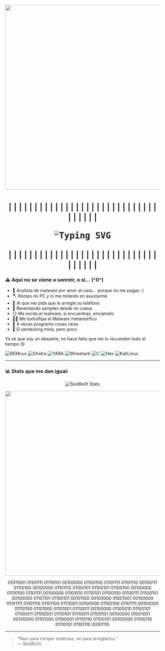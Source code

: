 
<p align="center">
<img src="https://github.com/user-attachments/assets/abc3fe7f-bce1-4ac8-b9b9-e20518fd06eb" width="600"/>
</p>

<h1 align="center" style="font-family: monospace;">

||||||||||||||||||||||||||||||||||| <p align="center">
  <img src="https://readme-typing-svg.herokuapp.com?font=Fira+Code&size=24&duration=2000&pause=1000&color=F70000&center=true&vCenter=true&width=500&lines=El+malware+es+una+droga...;¿Te+da+miedo+el+malware?,+¡corre!;Puse+addicted+con+1+d;La+red+arde+y+yo+con+ella;8f4f3d4a198b6af8230bb94d41bd25e0;Yo+no+soy+mala+persona,+tú+sí;El+ransomware+me+excita;Voy+a+vomitar+sangre+por+el+culo;El+malware+siempre+juzgando;Me+debes+1+euro;Si+me+pides+malware+eres+tontx;What+is+the+password?;Si+Luxxy+se+pierde+es+tu+culpa" alt="Typing SVG" />
</p> |||||||||||||||||||||||||||||||||||

<!-- 01101101 01111001 00100000 01101100 01100101 01100110 01110100 00100000 01110100 01100101 01110011 01110100 01101001 01100011 01101100 01100101 00100000 01101001 01110100 01100011 01101000 01100101 01110011 -->

### ⚠️ Aquí no se viene a sonreír, o si... (^0^)

- 🧠 Analista de malware por amor al caos... porque no me pagan :(  
- 🪓 Rompo mi PC y ni me molesto en asustarme
- 🖕 Al que me pida que le arregle su teléfono  
- 💾 Reventando samples desde mi cueva
- 😏 Me excita el malware, si encuentras, envíamelo
- 🏴‍☠️ Me turboflipa el Malware metamórfico
- 🔧 A veces programo cosas raras
- 🔪 El pentesting mola, pero poco

Ya sé que soy un desastre, no hace falta que me lo recuerden todo el tiempo 😒

![REMnux](https://img.shields.io/badge/REMnux-2D2D2D?style=flat&logo=gnu-bash&logoColor=white)
![Ghidra](https://img.shields.io/badge/Ghidra-red?style=flat&logo=ghidra)
![YARA](https://img.shields.io/badge/YARA-darkred?style=flat&logo=data)
![Wireshark](https://img.shields.io/badge/Wireshark-grey?style=flat&logo=wireshark)
![C](https://img.shields.io/badge/C%2FC%2B%2B-004482?style=flat&logo=c)
![Hex](https://img.shields.io/badge/Hex%20Editor-black?style=flat)
![KaliLinux](https://img.shields.io/badge/KaliLinux-2D2D2D?style=flat&logo=gnu-bash&logoColor=white)

---

<!-- 01001001 00100111 01101101 00100000 01101110 01101111 00100000 01100010 01100101 01110100 01110100 01100101 01110010 00100000 01110100 01101000 01100001 01101110 00100000 01111001 01101111 01110101 00100000 00100111 01100011 01100001 01110101 01110011 01100101 00100000 01111001 01101111 01110101 00100111 01110010 01100101 00100000 01101110 01101111 00100000 01100010 01100101 01110100 01110100 01100101 01110010 00100000 01110100 01101000 01100001 01101110 00100000 01101101 01100101 -->

### 📊 Stats que me dan igual:

<p align="center">
  <img src="https://github-readme-stats.vercel.app/api?username=5kidro0t&show_icons=true&theme=tokyonight&hide_border=true" alt="5kidRo0t Stats" />
</p>

<p align="center">
  <img src="https://media3.giphy.com/media/v1.Y2lkPTc5MGI3NjExNnF1aHQwdzBuMDUwYXBzajNodm5ybTMxYnZ1YzM5bjdqZ3NnMm8wdyZlcD12MV9pbnRlcm5hbF9naWZfYnlfaWQmY3Q9Zw/l0IydmRNCdEmqVchq/giphy.gif" width="600" />
</p>


<p align="center">
01011001 01101111 01110101 00100000 01100100 01101111 01101110 00100111 01110100 00100000 01101110 01100101 01100101 01100100 00100000 01110100 01101111 00100000 01101010 01110101 01100100 01100111 01100101 00100000 01101101 01100101 00101100 00100000 01001001 00100000 01101111 01101110 01101100 01111001 00100000 01100100 01101111 00100000 01110100 01101000 01101001 01110011 00100000 01100010 01100101 01100011 01100001 01110101 01110011 01100101 00100000 01001001 00100000 01101000 01100001 01110110 01100101 00100000 01100110 01110101 01101110 00101110
</p>

---

> “Nací para romper sistemas, no para arreglarlos.”  
> — 5kidRo0t
